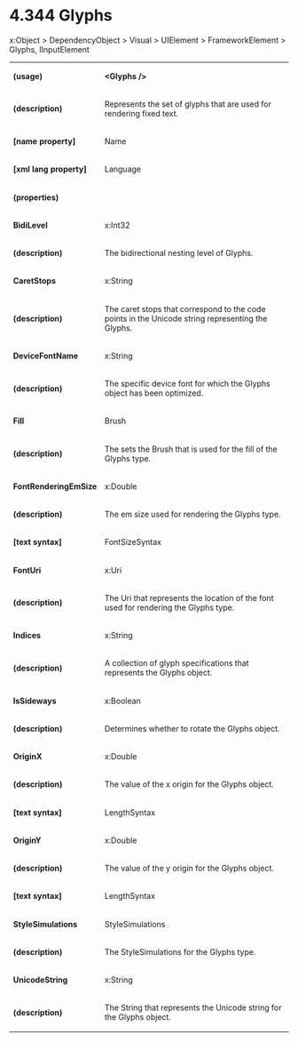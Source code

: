 <html dir="LTR" xmlns:mshelp="http://msdn.microsoft.com/mshelp" xmlns:ddue="http://ddue.schemas.microsoft.com/authoring/2003/5" xmlns:xlink="http://www.w3.org/1999/xlink" xmlns:tool="http://www.microsoft.com/tooltip"><body><input type="hidden" id="userDataCache" class="userDataStyle"><input type="hidden" id="hiddenScrollOffset"><img id="dropDownImage" style="display:none; height:0; width:0;" src="../local/drpdown.gif"><img id="dropDownHoverImage" style="display:none; height:0; width:0;" src="../local/drpdown_orange.gif"><img id="collapseImage" style="display:none; height:0; width:0;" src="../local/collapse.gif"><img id="expandImage" style="display:none; height:0; width:0;" src="../local/exp.gif"><img id="collapseAllImage" style="display:none; height:0; width:0;" src="../local/collall.gif"><img id="expandAllImage" style="display:none; height:0; width:0;" src="../local/expall.gif"><img id="copyImage" style="display:none; height:0; width:0;" src="../local/copycode.gif"><img id="copyHoverImage" style="display:none; height:0; width:0;" src="../local/copycodeHighlight.gif"><div id="header"><h1 class="heading">4.344 Glyphs</h1></div><div id="mainSection"><div id="mainBody"><div id="allHistory" class="saveHistory" onsave="saveAll()" onload="loadAll()"></div>




<p xmlns:wsd="http://wsdev.schemas.microsoft.com/authoring/2008/2" xmlns:msxsl="urn:schemas-microsoft-com:xslt" xmlns:script="urn:script" xmlns:build="urn:build">
<div id="sectionSection0" class="section" name="collapseableSection"><content xmlns="http://ddue.schemas.microsoft.com/authoring/2003/5" xmlns:wsd="http://wsdev.schemas.microsoft.com/authoring/2008/2" xmlns:msxsl="urn:schemas-microsoft-com:xslt" xmlns:script="urn:script" xmlns:build="urn:build">
				</content></div><div id="sectionSection1" class="section" name="collapseableSection"><content xmlns="http://ddue.schemas.microsoft.com/authoring/2003/5" xmlns:wsd="http://wsdev.schemas.microsoft.com/authoring/2008/2" xmlns:msxsl="urn:schemas-microsoft-com:xslt" xmlns:script="urn:script" xmlns:build="urn:build">
					<p xmlns="">
						<mshelp:link keywords="32151b2e-6b09-45cd-afba-003da191b81a" tabindex="0">x:Object</mshelp:link> &gt; <mshelp:link keywords="35952578-1b00-44af-ab0a-4726a2e04bd8" tabindex="0">DependencyObject</mshelp:link> &gt; <mshelp:link keywords="cfab53b4-a0b5-4b61-8960-a7a2d2cc3eb2" tabindex="0">Visual</mshelp:link> &gt; <mshelp:link keywords="837f4ff4-6039-4429-8f17-f04a514988ad" tabindex="0">UIElement</mshelp:link> &gt; <mshelp:link keywords="a2610c01-256b-4d8b-8c2a-c087e322f1bd" tabindex="0">FrameworkElement</mshelp:link> &gt; Glyphs, <mshelp:link keywords="b848a29c-a29a-467f-9f8b-ea1cdf410d12" tabindex="0">IInputElement</mshelp:link></p>
					<p xmlns=""><b></b></p><table class="ProtocolAuthoredTable" xmlns=""><tr>
								<td>
									<p>
										<b>(usage)</b>
									</p>
								</td>
								<td>
									<p>
										<b>&lt;Glyphs /&gt;</b>
									</p>
								</td>
							</tr><tr>
							<td>
								<p>
									<b>(description)</b>
								</p>
							</td>
							<td>
								<p>Represents the set of glyphs that are used for rendering fixed text.</p>
							</td>
						</tr><tr>
							<td>
								<p>
									<b>[name property]</b>
								</p>
							</td>
							<td>
								<p>Name</p>
							</td>
						</tr><tr>
							<td>
								<p>
									<b>[xml lang property]</b>
								</p>
							</td>
							<td>
								<p>Language</p>
							</td>
						</tr><tr>
							<td>
								<p>
									<b>(properties)</b>
								</p>
							</td>
							<td>
							</td>
						</tr><tr>
							<td>
								<p>
									<b>BidiLevel</b>
								</p>
							</td>
							<td>
								<p>
									<mshelp:link keywords="b7765742-a95e-427e-9757-07df9de88ec3" tabindex="0">x:Int32</mshelp:link>
								</p>
							</td>
						</tr><tr>
							<td>
								<p>
									<b>(description)</b>
								</p>
							</td>
							<td>
								<p>The bidirectional nesting level of Glyphs.</p>
							</td>
						</tr><tr>
							<td>
								<p>
									<b>CaretStops</b>
								</p>
							</td>
							<td>
								<p>
									<mshelp:link keywords="53943bcb-4857-45ec-bda0-b7e103c59a3e" tabindex="0">x:String</mshelp:link>
								</p>
							</td>
						</tr><tr>
							<td>
								<p>
									<b>(description)</b>
								</p>
							</td>
							<td>
								<p>The caret stops that correspond to the code points in the Unicode string representing the Glyphs.</p>
							</td>
						</tr><tr>
							<td>
								<p>
									<b>DeviceFontName</b>
								</p>
							</td>
							<td>
								<p>
									<mshelp:link keywords="53943bcb-4857-45ec-bda0-b7e103c59a3e" tabindex="0">x:String</mshelp:link>
								</p>
							</td>
						</tr><tr>
							<td>
								<p>
									<b>(description)</b>
								</p>
							</td>
							<td>
								<p>The specific device font for which the Glyphs object has been optimized.</p>
							</td>
						</tr><tr>
							<td>
								<p>
									<b>Fill</b>
								</p>
							</td>
							<td>
								<p>
									<mshelp:link keywords="e411dfd9-b578-430b-ab9c-8426f00f7e0a" tabindex="0">Brush</mshelp:link>
								</p>
							</td>
						</tr><tr>
							<td>
								<p>
									<b>(description)</b>
								</p>
							</td>
							<td>
								<p>The sets the Brush that is used for the fill of the Glyphs type.</p>
							</td>
						</tr><tr>
							<td>
								<p>
									<b>FontRenderingEmSize</b>
								</p>
							</td>
							<td>
								<p>
									<mshelp:link keywords="eba4f871-299c-4b4a-8477-fbb89ef1665c" tabindex="0">x:Double</mshelp:link>
								</p>
							</td>
						</tr><tr>
							<td>
								<p>
									<b>(description)</b>
								</p>
							</td>
							<td>
								<p>The em size used for rendering the Glyphs type.</p>
							</td>
						</tr><tr>
							<td>
								<p>
									<b>[text syntax]</b>
								</p>
							</td>
							<td>
								<p>
									<mshelp:link keywords="f367a586-3519-42fb-bc7d-4e732073e681" tabindex="0">FontSizeSyntax</mshelp:link>
								</p>
							</td>
						</tr><tr>
							<td>
								<p>
									<b>FontUri</b>
								</p>
							</td>
							<td>
								<p>
									<mshelp:link keywords="a5749791-f8b7-485a-804f-a09690b123a9" tabindex="0">x:Uri</mshelp:link>
								</p>
							</td>
						</tr><tr>
							<td>
								<p>
									<b>(description)</b>
								</p>
							</td>
							<td>
								<p>The Uri that represents the location of the font used for rendering the Glyphs type.</p>
							</td>
						</tr><tr>
							<td>
								<p>
									<b>Indices</b>
								</p>
							</td>
							<td>
								<p>
									<mshelp:link keywords="53943bcb-4857-45ec-bda0-b7e103c59a3e" tabindex="0">x:String</mshelp:link>
								</p>
							</td>
						</tr><tr>
							<td>
								<p>
									<b>(description)</b>
								</p>
							</td>
							<td>
								<p>A collection of glyph specifications that represents the Glyphs object.</p>
							</td>
						</tr><tr>
							<td>
								<p>
									<b>IsSideways</b>
								</p>
							</td>
							<td>
								<p>
									<mshelp:link keywords="934eeeff-1802-4c73-8f40-1d34cbec94e5" tabindex="0">x:Boolean</mshelp:link>
								</p>
							</td>
						</tr><tr>
							<td>
								<p>
									<b>(description)</b>
								</p>
							</td>
							<td>
								<p>Determines whether to rotate the Glyphs object.</p>
							</td>
						</tr><tr>
							<td>
								<p>
									<b>OriginX</b>
								</p>
							</td>
							<td>
								<p>
									<mshelp:link keywords="eba4f871-299c-4b4a-8477-fbb89ef1665c" tabindex="0">x:Double</mshelp:link>
								</p>
							</td>
						</tr><tr>
							<td>
								<p>
									<b>(description)</b>
								</p>
							</td>
							<td>
								<p>The value of the x origin for the Glyphs object.</p>
							</td>
						</tr><tr>
							<td>
								<p>
									<b>[text syntax]</b>
								</p>
							</td>
							<td>
								<p>
									<mshelp:link keywords="580ecac9-c48e-4e88-a2fb-28d57916f69d" tabindex="0">LengthSyntax</mshelp:link>
								</p>
							</td>
						</tr><tr>
							<td>
								<p>
									<b>OriginY</b>
								</p>
							</td>
							<td>
								<p>
									<mshelp:link keywords="eba4f871-299c-4b4a-8477-fbb89ef1665c" tabindex="0">x:Double</mshelp:link>
								</p>
							</td>
						</tr><tr>
							<td>
								<p>
									<b>(description)</b>
								</p>
							</td>
							<td>
								<p>The value of the y origin for the Glyphs object.</p>
							</td>
						</tr><tr>
							<td>
								<p>
									<b>[text syntax]</b>
								</p>
							</td>
							<td>
								<p>
									<mshelp:link keywords="580ecac9-c48e-4e88-a2fb-28d57916f69d" tabindex="0">LengthSyntax</mshelp:link>
								</p>
							</td>
						</tr><tr>
							<td>
								<p>
									<b>StyleSimulations</b>
								</p>
							</td>
							<td>
								<p>
									<mshelp:link keywords="035dfe4b-8047-4022-ba76-a5c4e77c8010" tabindex="0">StyleSimulations</mshelp:link>
								</p>
							</td>
						</tr><tr>
							<td>
								<p>
									<b>(description)</b>
								</p>
							</td>
							<td>
								<p>The StyleSimulations for the Glyphs type.</p>
							</td>
						</tr><tr>
							<td>
								<p>
									<b>UnicodeString</b>
								</p>
							</td>
							<td>
								<p>
									<mshelp:link keywords="53943bcb-4857-45ec-bda0-b7e103c59a3e" tabindex="0">x:String</mshelp:link>
								</p>
							</td>
						</tr><tr>
							<td>
								<p>
									<b>(description)</b>
								</p>
							</td>
							<td>
								<p>The String that represents the Unicode string for the Glyphs object.</p>
							</td>
						</tr></table>
				</content></div><!--[if gte IE 5]>
			<tool:tip element="languageFilterToolTip" avoidmouse="false"/>
		<![endif]--></div><a name="feedback"></a><span></span></div></body></html>
